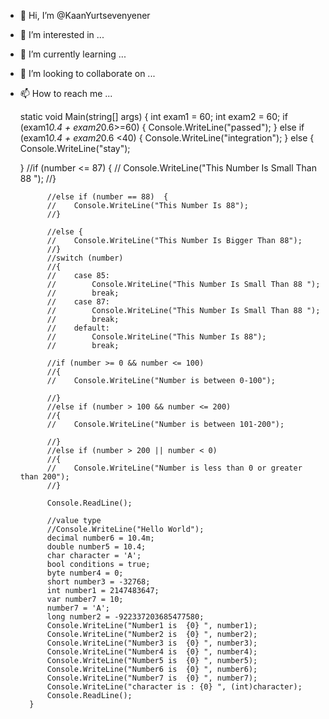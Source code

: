 - 👋 Hi, I’m @KaanYurtsevenyener
- 👀 I’m interested in ...
- 🌱 I’m currently learning ...
- 💞️ I’m looking to collaborate on ...
- 📫 How to reach me ...

  
  
  
  
  
  static void Main(string[] args)
        {
            int exam1 = 60;
            int exam2 = 60;
            if (exam1*0.4 + exam2*0.6>=60)
	{
                Console.WriteLine("passed");
	}
            else if (exam1*0.4 + exam2*0.6 <40)
            {
                Console.WriteLine("integration");
            }
            else
	{
                Console.WriteLine("stay");

	}
            //if (number <= 87) {
            //    Console.WriteLine("This Number Is Small Than 88 ");
            //}

            //else if (number == 88)  {
            //    Console.WriteLine("This Number Is 88");
            //}

            //else {
            //    Console.WriteLine("This Number Is Bigger Than 88");
            //}
            //switch (number)
            //{
            //    case 85:
            //        Console.WriteLine("This Number Is Small Than 88 ");
            //        break;
            //    case 87:
            //        Console.WriteLine("This Number Is Small Than 88 ");
            //        break;
            //    default:
            //        Console.WriteLine("This Number Is 88");
            //        break;

            //if (number >= 0 && number <= 100)
            //{
            //    Console.WriteLine("Number is between 0-100");

            //}
            //else if (number > 100 && number <= 200)
            //{
            //    Console.WriteLine("Number is between 101-200");

            //}
            //else if (number > 200 || number < 0)
            //{
            //    Console.WriteLine("Number is less than 0 or greater than 200");
            //}

            Console.ReadLine();

            //value type 
            //Console.WriteLine("Hello World");
            decimal number6 = 10.4m;
            double number5 = 10.4;
            char character = 'A';
            bool conditions = true;
            byte number4 = 0;
            short number3 = -32768;
            int number1 = 2147483647;
            var number7 = 10;
            number7 = 'A';
            long number2 = -922337203685477580;
            Console.WriteLine("Number1 is  {0} ", number1);
            Console.WriteLine("Number2 is  {0} ", number2);
            Console.WriteLine("Number3 is  {0} ", number3);
            Console.WriteLine("Number4 is  {0} ", number4);
            Console.WriteLine("Number5 is  {0} ", number5);
            Console.WriteLine("Number6 is  {0} ", number6);
            Console.WriteLine("Number7 is  {0} ", number7);
            Console.WriteLine("character is : {0} ", (int)character);
            Console.ReadLine();
        }
        
	

